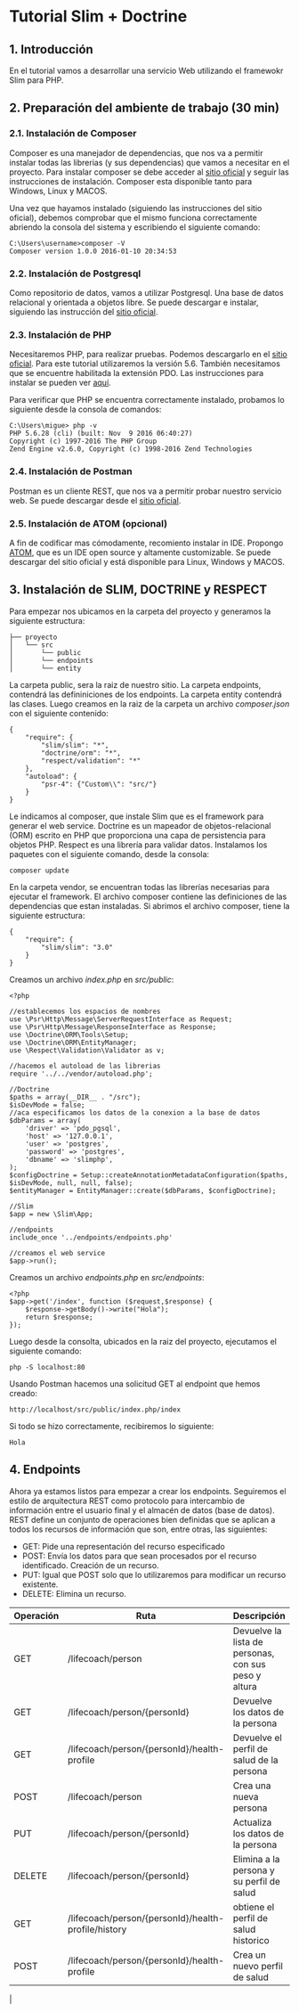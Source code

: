 # Tutorial Slim + Doctrine
## 1. Introducción
En el tutorial vamos a desarrollar una servicio Web utilizando el framewokr Slim para PHP.
## 2. Preparación del ambiente de trabajo (30 min)
### 2.1. Instalación de Composer
Composer es una manejador de dependencias, que nos va a permitir instalar todas las librerias (y sus dependencias) que vamos a necesitar en el proyecto. Para instalar composer se debe acceder al [sitio oficial](https://getcomposer.org) y seguir las instrucciones de instalación. Composer esta disponible tanto para Windows, Linux y MACOS.

Una vez que hayamos instalado (siguiendo las instrucciones del sitio oficial), debemos comprobar que el mismo funciona correctamente abriendo la consola del sistema y escribiendo el siguiente comando:
```
C:\Users\username>composer -V
Composer version 1.0.0 2016-01-10 20:34:53
```
### 2.2. Instalación de Postgresql 
Como repositorio de datos, vamos a utilizar Postgresql. Una base de datos relacional y orientada a objetos libre.
Se puede descargar e instalar, siguiendo las instrucción del [sitio oficial](https://www.postgresql.org/).
### 2.3. Instalación de PHP
Necesitaremos PHP, para realizar pruebas. Podemos descargarlo en el [sitio oficial](http://windows.php.net/download/). Para este tutorial utilizaremos la versión 5.6.
También necesitamos que se encuentre habilitada la extensión PDO. Las instrucciones para instalar se pueden ver [aquí](http://php.net/manual/es/book.pdo.php).

Para verificar que PHP se encuentra correctamente instalado, probamos lo siguiente desde la consola de comandos:
```
C:\Users\migue> php -v
PHP 5.6.28 (cli) (built: Nov  9 2016 06:40:27)
Copyright (c) 1997-2016 The PHP Group
Zend Engine v2.6.0, Copyright (c) 1998-2016 Zend Technologies
```
### 2.4. Instalación de Postman
Postman es un cliente REST, que nos va a permitir probar nuestro servicio web. Se puede descargar desde el [sitio oficial](https://www.getpostman.com/).
### 2.5. Instalación de ATOM (opcional)
A fin de codificar mas cómodamente, recomiento instalar in IDE. Propongo [ATOM](https://atom.io/), que es un IDE open source y altamente customizable.
Se puede descargar del sitio oficial y está disponible para Linux, Windows y MACOS.


## 3. Instalación de SLIM, DOCTRINE y RESPECT
Para empezar nos ubicamos en la carpeta del proyecto y generamos la siguiente estructura:
```
├── proyecto
│   └── src
│       └── public
│       └── endpoints
│       └── entity
```
La carpeta public, sera la raiz de nuestro sitio. La carpeta endpoints, contendrá las defininiciones de los endpoints. La carpeta entity contendrá las clases.
Luego creamos en la raiz de la carpeta un archivo *composer.json* con el siguiente contenido:
```
{
    "require": {
        "slim/slim": "*",
        "doctrine/orm": "*",
        "respect/validation": "*"
    },
    "autoload": {
        "psr-4": {"Custom\\": "src/"}
    }
}
```
Le indicamos al composer, que instale Slim que es el framework para generar el web service. Doctrine es un mapeador de objetos-relacional (ORM) escrito en PHP que proporciona una capa de persistencia para objetos PHP. Respect es una librería para validar datos.
Instalamos los paquetes con el siguiente comando, desde la consola:
```
composer update
```
En la carpeta vendor, se encuentran todas las librerías necesarias para ejecutar el framework. El archivo composer contiene las definiciones de las dependencias que estan instaladas.
Si abrimos el archivo composer, tiene la siguiente estructura:
```
{
    "require": {
        "slim/slim": "3.0"
    }
}
```
Creamos un archivo *index.php* en *src/public*:
```
<?php

//establecemos los espacios de nombres
use \Psr\Http\Message\ServerRequestInterface as Request;
use \Psr\Http\Message\ResponseInterface as Response;
use \Doctrine\ORM\Tools\Setup;
use \Doctrine\ORM\EntityManager;
use \Respect\Validation\Validator as v;

//hacemos el autoload de las librerias
require '../../vendor/autoload.php';

//Doctrine
$paths = array(__DIR__ . "/src");
$isDevMode = false;
//aca especificamos los datos de la conexion a la base de datos
$dbParams = array(
    'driver' => 'pdo_pgsql',
    'host' => '127.0.0.1',
    'user' => 'postgres',
    'password' => 'postgres',
    'dbname' => 'slimphp',
);
$configDoctrine = Setup::createAnnotationMetadataConfiguration($paths, $isDevMode, null, null, false);
$entityManager = EntityManager::create($dbParams, $configDoctrine);

//Slim
$app = new \Slim\App;

//endpoints
include_once '../endpoints/endpoints.php'

//creamos el web service
$app->run();
```
Creamos un archivo *endpoints.php* en *src/endpoints*:
```
<?php
$app->get('/index', function ($request,$response) {
    $response->getBody()->write("Hola");
    return $response;
});
```
Luego desde la consolta, ubicados en la raiz del proyecto, ejecutamos el siguiente comando:
```
php -S localhost:80
```
Usando Postman hacemos una solicitud GET al endpoint que hemos creado:
```
http://localhost/src/public/index.php/index
```
Si todo se hizo correctamente, recibiremos lo siguiente:
```
Hola
```

## 4. Endpoints
Ahora ya estamos listos para empezar a crear los endpoints. Seguiremos el estilo de arquitectura REST como protocolo para intercambio de información entre el usuario final y el almacén de datos (base de datos).
REST define un conjunto de operaciones bien definidas que se aplican a todos los recursos de información que son, entre otras, las siguientes:
- GET: Pide una representación del recurso especificado
- POST: Envía los datos para que sean procesados por el recurso identificado. Creación de un recurso.
- PUT: Igual que POST solo que lo utilizaremos para modificar un recurso existente.
- DELETE: Elimina un recurso.

| Operación     | Ruta          | Descripción   |
| ------------- | ------------- | ------------- |
| GET           | /lifecoach/person  |  Devuelve la lista de personas, con sus peso y altura |
| GET           | /lifecoach/person/{personId}  |  Devuelve los datos de la persona |
| GET           | /lifecoach/person/{personId}/health-profile   | Devuelve el perfil de salud de la persona |
| POST           | /lifecoach/person | Crea una nueva persona   |
| PUT           | /lifecoach/person/{personId}  | Actualiza los datos de la persona |
| DELETE        | /lifecoach/person/{personId}  | Elimina a la persona y su perfil de salud |
| GET           | /lifecoach/person/{personId}/health-profile/history | obtiene el perfil de salud historico |
| POST          | /lifecoach/person/{personId}/health-profile | Crea un nuevo perfil de salud |
| 








